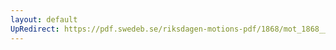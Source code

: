 ```yaml
---
layout: default
UpRedirect: https://pdf.swedeb.se/riksdagen-motions-pdf/1868/mot_1868__ak__00070.pdf
---
```

